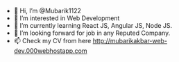 - 👋 Hi, I’m @Mubarik1122
- 👀 I’m interested in Web Development
- 🌱 I’m currently learning React JS, Angular JS, Node JS.
- 💞️ I’m looking forward for job in any Reputed Company.
- 📫 Check my CV from here http://mubarikakbar-web-dev.000webhostapp.com

<!---
Mubarik1122/Mubarik1122 a professional graphic designer + Social media expert and Front-End Developer with 4 years of experience in digital marketing and management services.

--->
